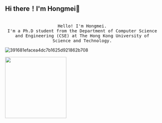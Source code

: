 ## Hi there！I'm Hongmei👋
<p align="center">
  <br>
  <samp>
    Hello! I'm Hongmei.
    <br>I'm a Ph.D student from the Department of Computer Science and Engineering (CSE) at The Hong Kong University of Science and Technology.<br>

![391681efacea4dc7b1625d921862b708](https://github.com/HongmeiWANG-HKUST/HongmeiWANG-HKUST/assets/175083012/7ea30d04-ff37-42c6-92a6-69f5d1fc907c)


</samp>
  <img src="[391681efacea4dc7b1625d921862b708.gif]" width="200"/>

</p>

<!--
**HongmeiWANG-HKUST/HongmeiWANG-HKUST** is a ✨ _special_ ✨ repository because its `README.md` (this file) appears on your GitHub profile.

Here are some ideas to get you started:

- 🔭 I’m currently working on ...
- 🌱 I’m currently learning ...
- 👯 I’m looking to collaborate on ...
- 🤔 I’m looking for help with ...
- 💬 Ask me about ...
- 📫 How to reach me: ...
- 😄 Pronouns: ...
- ⚡ Fun fact: ...
-->
